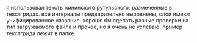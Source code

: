 я использовал тексты кининского рутульского, размеченные в текстгридах. все интервалы предварительно выровнены, слои имеют унифицированное название.
хорошо бы сделать разные проверки на тип загружаемого файла и прочее, но я очень не успеваю.
пример текстгрида лежит в папке.
